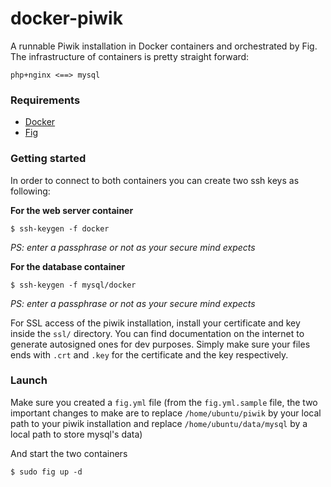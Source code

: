 docker-piwik
============

A runnable Piwik installation in Docker containers and orchestrated by Fig. The infrastructure of containers is pretty straight forward:

```
php+nginx <==> mysql
```

### Requirements

* [Docker](https://docs.docker.com/installation/)
* [Fig](http://www.fig.sh/install.html)


### Getting started

In order to connect to both containers you can create two ssh keys as following:

__For the web server container__
```
$ ssh-keygen -f docker
```
_PS: enter a passphrase or not as your secure mind expects_


__For the database container__

```
$ ssh-keygen -f mysql/docker
```
_PS: enter a passphrase or not as your secure mind expects_

For SSL access of the piwik installation, install your certificate and key inside the `ssl/` directory. You can find documentation on the internet to generate autosigned ones for dev purposes.
Simply make sure your files ends with `.crt` and `.key` for the certificate and the key respectively.

### Launch

Make sure you created a `fig.yml` file (from the `fig.yml.sample` file, the two important changes to make are to replace `/home/ubuntu/piwik` by your local path to your piwik installation and replace `/home/ubuntu/data/mysql` by a local path to store mysql's data)

And start the two containers
```
$ sudo fig up -d
```
